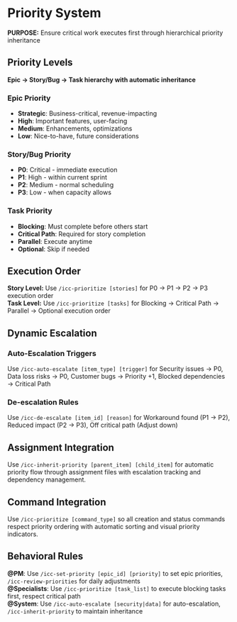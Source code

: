 # Priority System

**PURPOSE:** Ensure critical work executes first through hierarchical priority inheritance

## Priority Levels

**Epic → Story/Bug → Task hierarchy with automatic inheritance**

### Epic Priority
- **Strategic**: Business-critical, revenue-impacting
- **High**: Important features, user-facing  
- **Medium**: Enhancements, optimizations
- **Low**: Nice-to-have, future considerations

### Story/Bug Priority  
- **P0**: Critical - immediate execution
- **P1**: High - within current sprint
- **P2**: Medium - normal scheduling
- **P3**: Low - when capacity allows

### Task Priority
- **Blocking**: Must complete before others start
- **Critical Path**: Required for story completion
- **Parallel**: Execute anytime
- **Optional**: Skip if needed

## Execution Order

**Story Level:** Use `/icc-prioritize [stories]` for P0 → P1 → P2 → P3 execution order  
**Task Level:** Use `/icc-prioritize [tasks]` for Blocking → Critical Path → Parallel → Optional execution order

## Dynamic Escalation

### Auto-Escalation Triggers
Use `/icc-auto-escalate [item_type] [trigger]` for Security issues → P0, Data loss risks → P0, Customer bugs → Priority +1, Blocked dependencies → Critical Path

### De-escalation Rules
Use `/icc-de-escalate [item_id] [reason]` for Workaround found (P1 → P2), Reduced impact (P2 → P3), Off critical path (Adjust down)

## Assignment Integration

Use `/icc-inherit-priority [parent_item] [child_item]` for automatic priority flow through assignment files with escalation tracking and dependency management.

## Command Integration

Use `/icc-prioritize [command_type]` so all creation and status commands respect priority ordering with automatic sorting and visual priority indicators.

## Behavioral Rules

**@PM**: Use `/icc-set-priority [epic_id] [priority]` to set epic priorities, `/icc-review-priorities` for daily adjustments  
**@Specialists**: Use `/icc-prioritize [task_list]` to execute blocking tasks first, respect critical path  
**@System**: Use `/icc-auto-escalate [security|data]` for auto-escalation, `/icc-inherit-priority` to maintain inheritance